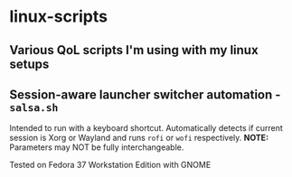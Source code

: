 # linux-scripts
Various QoL scripts I'm using with my linux setups
---
## Session-aware launcher switcher automation - `salsa.sh`

Intended to run with a keyboard shortcut.
Automatically detects if current session is Xorg or Wayland and runs `rofi` or `wofi` respectively.
**NOTE:** Parameters may NOT be fully interchangeable.

Tested on Fedora 37 Workstation Edition with GNOME
